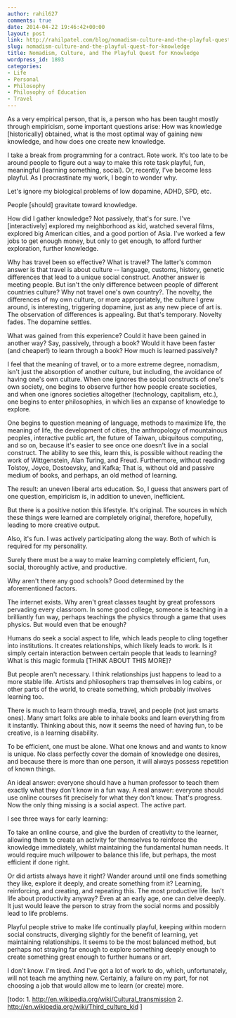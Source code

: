 ```yaml
---
author: rahil627
comments: true
date: 2014-04-22 19:46:42+00:00
layout: post
link: http://rahilpatel.com/blog/nomadism-culture-and-the-playful-quest-for-knowledge/
slug: nomadism-culture-and-the-playful-quest-for-knowledge
title: Nomadism, Culture, and The Playful Quest for Knowledge
wordpress_id: 1893
categories:
- Life
- Personal
- Philosophy
- Philosophy of Education
- Travel
---
```


As a very empirical person, that is, a person who has been taught mostly through empiricism, some important questions arise: How was knowledge [historically] obtained, what is the most optimal way of gaining new knowledge, and how does one create new knowledge.

I take a break from programming for a contract. Rote work. It's too late to be around people to figure out a way to make this rote task playful, fun, meaningful (learning something, social). Or, recently, I've become less playful. As I procrastinate my work, I begin to wonder why.

Let's ignore my biological problems of low dopamine, ADHD, SPD, etc.

People [should] gravitate toward knowledge.

How did I gather knowledge? Not passively, that's for sure. I've [interactively] explored my neighborhood as kid, watched several films, explored big American cities, and a good portion of Asia. I've worked a few jobs to get enough money, but only to get enough, to afford further exploration, further knowledge.

Why has travel been so effective? What is travel? The latter's common answer is that travel is about culture -- language, customs, history, genetic differences that lead to a unique social construct. Another answer is meeting people. But isn't the only difference between people of different countries culture? Why not travel one's own country?. The novelty, the differences of my own culture, or more appropriately, the culture I grew around, is interesting, triggering dopamine, just as any new piece of art is. The observation of differences is appealing. But that's temporary. Novelty fades. The dopamine settles.

What was gained from this experience? Could it have been gained in another way? Say, passively, through a book? Would it have been faster (and cheaper!) to learn through a book? How much is learned passively?

I feel that the meaning of travel, or to a more extreme degree, nomadism, isn't just the absorption of another culture, but including, the avoidance of having one's own culture. When one ignores the social constructs of one's own society, one begins to observe further how people create societies, and when one ignores societies altogether (technology, capitalism, etc.), one begins to enter philosophies, in which lies an expanse of knowledge to explore.

One begins to question meaning of language, methods to maximize life, the meaning of life, the development of cities, the anthropology of mountainous peoples, interactive public art, the future of Taiwan, ubiquitous computing, and so on, because it's easier to see once one doesn't live in a social construct. The ability to see this, learn this, is possible without reading the work of Wittgenstein, Alan Turing, and Freud. Furthermore, without reading Tolstoy, Joyce, Dostoevsky, and Kafka; That is, without old and passive medium of books, and perhaps, an old method of learning.

The result: an uneven liberal arts education. So, I guess that answers part of one question, empiricism is, in addition to uneven, inefficient.

But there is a positive notion this lifestyle. It's original. The sources in which these things were learned are completely original, therefore, hopefully, leading to more creative output.

Also, it's fun. I was actively participating along the way. Both of which is required for my personality.

Surely there must be a way to make learning completely efficient, fun, social, thoroughly active, and productive.

Why aren't there any good schools? Good determined by the aforementioned factors.

The internet exists. Why aren't great classes taught by great professors pervading every classroom. In some good college, someone is teaching in a brilliantly fun way, perhaps teachings the physics through a game that uses physics. But would even that be enough?

Humans do seek a social aspect to life, which leads people to cling together into institutions. It creates relationships, which likely leads to work. Is it simply certain interaction between certain people that leads to learning? What is this magic formula [THINK ABOUT THIS MORE]?

But people aren't necessary. I think relationships just happens to lead to a more stable life. Artists and philosophers trap themselves in log cabins, or other parts of the world, to create something, which probably involves learning too.

There is much to learn through media, travel, and people (not just smarts ones). Many smart folks are able to inhale books and learn everything from it instantly. Thinking about this, now it seems the need of having fun, to be creative, is a learning disability.

To be efficient, one must be alone. What one knows and and wants to know is unique. No class perfectly cover the domain of knowledge one desires, and because there is more than one person, it will always possess repetition of known things.

An ideal answer: everyone should have a human professor to teach them exactly what they don't know in a fun way. A real answer: everyone should use online courses fit precisely for what they don't know. That's progress. Now the only thing missing is a social aspect. The active part.

I see three ways for early learning:

To take an online course, and give the burden of creativity to the learner, allowing them to create an activity for themselves to reinforce the knowledge immediately, whilst maintaining the fundamental human needs. It would require much willpower to balance this life, but perhaps, the most efficient if done right.

Or did artists always have it right? Wander around until one finds something they like, explore it deeply, and create something from it? Learning, reinforcing, and creating, and repeating this. The most productive life. Isn't life about productivity anyway? Even at an early age, one can delve deeply. It just would leave the person to stray from the social norms and possibly lead to life problems.

Playful people strive to make life continually playful, keeping within modern social constructs, diverging slightly for the benefit of learning, yet maintaining relationships. It seems to be the most balanced method, but perhaps not straying far enough to explore something deeply enough to create something great enough to further humans or art.

I don't know. I'm tired. And I've got a lot of work to do, which, unfortunately, will not teach me anything new. Certainly, a failure on my part, for not choosing a job that would allow me to learn (or create) more.

[todo: 1. http://en.wikipedia.org/wiki/Cultural_transmission 2. http://en.wikipedia.org/wiki/Third_culture_kid ]
